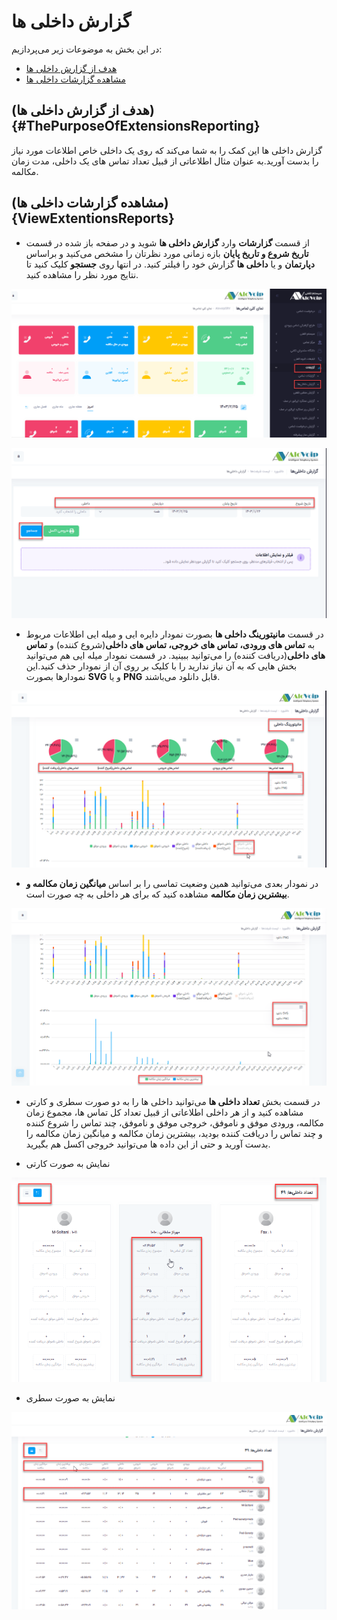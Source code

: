 # گزارش داخلی ها

در این بخش به موضوعات زیر می‌پردازیم:
- [هدف از گزارش داخلی ها ](#ThePurposeOfExtensionsReporting)
- [مشاهده گزارشات داخلی ها](#ViewExtentionsReports)

## (هدف از گزارش داخلی ها){#ThePurposeOfExtensionsReporting}
گزارش داخلی ها این کمک را به شما می‌کند که روی یک داخلی خاص اطلاعات مورد نیاز را بدست آورید.به عنوان مثال اطلاعاتی از قبیل تعداد تماس های یک داخلی، مدت زمان مکالمه.

## (مشاهده گزارشات داخلی ها){ViewExtentionsReports}
- از قسمت **گزارشات** وارد **گزارش داخلی ها** شوید و در صفحه باز شده در قسمت **تاریخ شروع و تاریخ پایان** بازه زمانی مورد نظرتان را مشخص می‌کنید و براساس **دپارتمان** و یا **داخلی ها** گزارش خود را فیلتر کنید. در انتها روی **جستجو** کلیک کنید تا نتایج مورد نظر را مشاهده کنید.


![باز کردن گزارشات داخلی ها ](./Image/extenreport-1.png)

![باز کردن گزارشات داخلی ها ](./Image/extenreport-2.png)
- در قسمت **مانیتورینگ داخلی ها** بصورت نمودار دایره ایی و میله ایی اطلاعات مربوط به **تماس های ورودی، تماس های خروجی، تماس های داخلی**(شروع کننده) و **تماس های داخلی**(دریافت کننده) را  می‌توانید ببینید. در قسمت نمودار میله ایی هم می‌توانید بخش هایی که به آن نیاز ندارید را با کلیک بر روی آن  از نمودار حذف کنید.این نمودارها بصورت **SVG**  و یا **PNG** قابل دانلود می‌باشند.

![باز کردن گزارشات داخلی ها ](./Image/nemudar-1.png)
- در نمودار بعدی می‌توانید همین وضعیت تماسی را بر اساس **میانگین زمان مکالمه و بیشترین زمان مکالمه** مشاهده کنید که برای هر داخلی به چه صورت است.

![باز کردن گزارشات داخلی ها ](./Image/nemudar-2.png)
- در قسمت بخش **تعداد داخلی ها** می‌توانید داخلی ها را به دو صورت سطری و کارتی مشاهده کنید و از هر داخلی اطلاعاتی از قبیل تعداد کل تماس ها، مجموع زمان مکالمه، ورودی موفق و ناموفق، خروجی موفق و ناموفق، چند تماس را شروع کننده و چند تماس را دریافت کننده بودید، بیشترین زمان مکالمه و میانگین زمان مکالمه را  بدست آورید و حتی از این داده ها می‌توانید خروجی اکسل هم بگیرید.

- نمایش به صورت کارتی

![باز کردن گزارشات داخلی ها ](./Image/nemudar-3.png)

- نمایش به صورت سطری

![باز کردن گزارشات داخلی ها ](./Image/extenreport-3.png)
